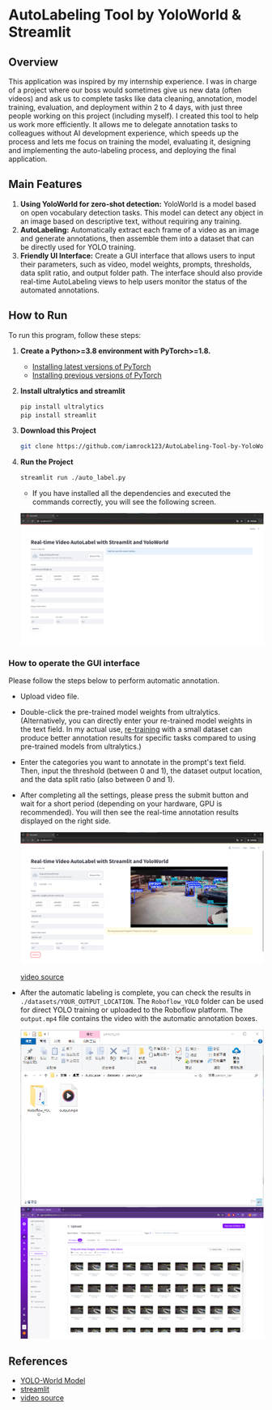 # AutoLabeling Tool by YoloWorld & Streamlit

## Overview

This application was inspired by my internship experience. I was in charge of a project where our boss would sometimes give us new data (often videos) and ask us to complete tasks like data cleaning, annotation, model training, evaluation, and deployment within 2 to 4 days, with just three people working on this project (including myself). I created this tool to help us work more efficiently. It allows me to delegate annotation tasks to colleagues without AI development experience, which speeds up the process and lets me focus on training the model, evaluating it, designing and implementing the auto-labeling process, and deploying the final application.

## Main Features

1. **Using YoloWorld for zero-shot detection:** YoloWorld is a model based on open vocabulary detection tasks. This model can detect any object in an image based on descriptive text, without requiring any training.
2. **AutoLabeling:** Automatically extract each frame of a video as an image and generate annotations, then assemble them into a dataset that can be directly used for YOLO training.
3. **Friendly UI Interface:** Create a GUI interface that allows users to input their parameters, such as video, model weights, prompts, thresholds, data split ratio, and output folder path. The interface should also provide real-time AutoLabeling views to help users monitor the status of the automated annotations.

## How to Run

To run this program, follow these steps:

1. **Create a Python>=3.8 environment with PyTorch>=1.8.**
    - [Installing latest versions of PyTorch](https://pytorch.org/get-started/locally/)
    - [Installing previous versions of PyTorch](https://pytorch.org/get-started/previous-versions/)

2. **Install ultralytics and streamlit**

    ```sh
    pip install ultralytics
    pip install streamlit
    ```

3. **Download this Project**

    ```sh
    git clone https://github.com/iamrock123/AutoLabeling-Tool-by-YoloWorld-and-Streamlit.git
    ```

4. **Run the Project**

    ```sh
    streamlit run ./auto_label.py
    ```

    - If you have installed all the dependencies and executed the commands correctly, you will see the following screen.

    ![image](./readme_img/main.png)

### How to operate the GUI interface

Please follow the steps below to perform automatic annotation.

- Upload video file.
- Double-click the pre-trained model weights from ultralytics. (Alternatively, you can directly enter your re-trained model weights in the text field. In my actual use, [re-training](https://docs.ultralytics.com/models/yolo-world/) with a small dataset can produce better annotation results for specific tasks compared to using pre-trained models from ultralytics.)
- Enter the categories you want to annotate in the prompt's text field. Then, input the threshold (between 0 and 1), the dataset output location, and the data split ratio (also between 0 and 1).
- After completing all the settings, please press the submit button and wait for a short period (depending on your hardware, GPU is recommended). You will then see the real-time annotation results displayed on the right side.

    ![image](./readme_img/runing.png)

    [video source](https://www.youtube.com/watch?v=lf_nNch_5iw)

- After the automatic labeling is complete, you can check the results in `./datasets/YOUR_OUTPUT_LOCATION`. The `Roboflow_YOLO` folder can be used for direct YOLO training or uploaded to the Roboflow platform. The `output.mp4` file contains the video with the automatic annotation boxes.

    ![image](./readme_img/output_folder.png)
    ![image](./readme_img/roboflow.png)

## References

- [YOLO-World Model](https://docs.ultralytics.com/models/yolo-world/)
- [streamlit](https://streamlit.io/)
- [video source](https://www.youtube.com/watch?v=lf_nNch_5iw)
